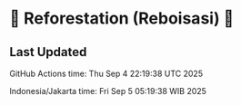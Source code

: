 
# 🌳 Reforestation (Reboisasi) 🌲

## Last Updated

GitHub Actions time: Thu Sep  4 22:19:38 UTC 2025

Indonesia/Jakarta time: Fri Sep  5 05:19:38 WIB 2025
